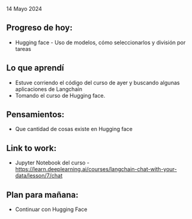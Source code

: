 14 Mayo 2024

## Progreso de hoy:
- Hugging face -  Uso de modelos, cómo seleccionarlos y división por tareas
## Lo que aprendí 
- Estuve corriendo el código del curso de ayer y buscando algunas aplicaciones de Langchain
- Tomando el curso de Hugging face.
## **Pensamientos**:
- Que cantidad de cosas existe en Hugging face
## Link to work: 
- Jupyter Notebook del curso - https://learn.deeplearning.ai/courses/langchain-chat-with-your-data/lesson/7/chat 
## Plan para mañana: 
- Continuar con Hugging Face 
